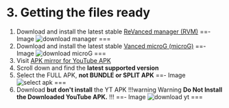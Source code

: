 # 3. Getting the files ready

1. Download and install the latest stable [ReVanced manager (RVM)](https://github.com/ReVanced/ReVanced-manager/releases/latest)
==- Image
![download manager](https://github.com/SodaWithoutSparkles/ReVanced-troubleshooting-guide/blob/main/screenshots/000-download_manager.jpg?raw=true)
===
2. Download and install the latest stable [Vanced microG (microG)](https://github.com/TeamVanced/VancedMicroG/releases/tag/v0.2.24.220220-220220001)
==- Image
![download microG](https://github.com/SodaWithoutSparkles/ReVanced-troubleshooting-guide/blob/main/screenshots/010-download_microg.jpg?raw=true)
===
3. Visit [APK mirror for YouTube APK](https://www.apkmirror.com/apk/google-inc/youtube/)
4. Scroll down and find the **latest supported version**
5. Select the FULL APK, **not BUNDLE or SPLIT APK**
==- Image
![select apk](https://github.com/SodaWithoutSparkles/ReVanced-troubleshooting-guide/blob/main/screenshots/020-choose_YT_apk.jpg?raw=true)
===
6. Download **but don't install** the YT APK
!!!warning Warning
**Do Not Install the Downloaded YouTube APK.**
!!!
==- Image
![download yt](https://github.com/SodaWithoutSparkles/ReVanced-troubleshooting-guide/blob/main/screenshots/030-download_YT_apk.jpg?raw=true)
===
